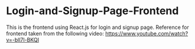 # Login-and-Signup-Page-Frontend
This is the frontend using React.js for login and signup page. Reference for frontend taken from the following video: https://www.youtube.com/watch?v=-bll7l-BKQI
